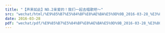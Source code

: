 ```yaml
---
title: "【声来如此】NO.2亲爱的！我们一起去唱歌吧～"
src: "wechat/html/%E9%85%B7%E5%84%BF%E8%AE%BA%E5%9D%9B_2016-03-28_%E3%80%90%E5%A3%B0%E6%9D%A5%E5%A6%82%E6%AD%A4%E3%80%91NO.2%E4%BA%B2%E7%88%B1%E7%9A%84%EF%BC%81%E6%88%91%E4%BB%AC%E4%B8%80%E8%B5%B7%E5%8E%BB%E5%94%B1%E6%AD%8C%E5%90%A7%EF%BD%9E.html"
date: 2016-03-28
pdf: "wechat/pdf/%E9%85%B7%E5%84%BF%E8%AE%BA%E5%9D%9B_2016-03-28_%E3%80%90%E5%A3%B0%E6%9D%A5%E5%A6%82%E6%AD%A4%E3%80%91NO.2%E4%BA%B2%E7%88%B1%E7%9A%84%EF%BC%81%E6%88%91%E4%BB%AC%E4%B8%80%E8%B5%B7%E5%8E%BB%E5%94%B1%E6%AD%8C%E5%90%A7%EF%BD%9E.pdf"
---
```

